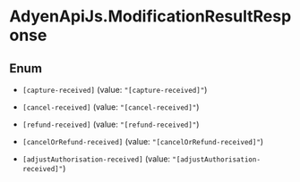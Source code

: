# AdyenApiJs.ModificationResultResponse

## Enum


* `[capture-received]` (value: `"[capture-received]"`)

* `[cancel-received]` (value: `"[cancel-received]"`)

* `[refund-received]` (value: `"[refund-received]"`)

* `[cancelOrRefund-received]` (value: `"[cancelOrRefund-received]"`)

* `[adjustAuthorisation-received]` (value: `"[adjustAuthorisation-received]"`)


